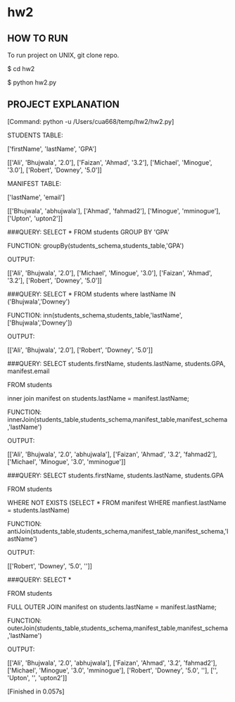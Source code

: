 # hw2
## HOW TO RUN
To run project on UNIX, git clone repo.

$ cd hw2

$ python hw2.py

## PROJECT EXPLANATION
[Command: python -u /Users/cua668/temp/hw2/hw2.py]

STUDENTS TABLE:

['firstName', 'lastName', 'GPA']

[['Ali', 'Bhujwala', '2.0'], ['Faizan', 'Ahmad', '3.2'], ['Michael', 'Minogue', '3.0'], ['Robert', 'Downey', '5.0']]

MANIFEST TABLE:

['lastName', 'email']

[['Bhujwala', 'abhujwala'], ['Ahmad', 'fahmad2'], ['Minogue', 'mminogue'], ['Upton', 'upton2']]

###QUERY: SELECT * FROM students GROUP BY 'GPA'

FUNCTION: groupBy(students_schema,students_table,'GPA')

OUTPUT:

[['Ali', 'Bhujwala', '2.0'], ['Michael', 'Minogue', '3.0'], ['Faizan', 'Ahmad', '3.2'], ['Robert', 'Downey', '5.0']]


###QUERY: SELECT * FROM students where lastName IN ('Bhujwala','Downey')

FUNCTION: inn(students_schema,students_table,'lastName',['Bhujwala','Downey'])

OUTPUT:

[['Ali', 'Bhujwala', '2.0'], ['Robert', 'Downey', '5.0']]


###QUERY: SELECT students.firstName, students.lastName, students.GPA, manifest.email

FROM students

inner join manifest on students.lastName = manifest.lastName;

FUNCTION: innerJoin(students_table,students_schema,manifest_table,manifest_schema,'lastName')

OUTPUT:

[['Ali', 'Bhujwala', '2.0', 'abhujwala'], ['Faizan', 'Ahmad', '3.2', 'fahmad2'], ['Michael', 'Minogue', '3.0', 'mminogue']]


###QUERY: SELECT students.firstName, students.lastName, students.GPA

FROM students

WHERE NOT EXISTS (SELECT * FROM manifest WHERE manfiest.lastName = students.lastName)

FUNCTION: antiJoin(students_table,students_schema,manifest_table,manifest_schema,'lastName')

OUTPUT:

[['Robert', 'Downey', '5.0', '']]


###QUERY: SELECT *

FROM students

FULL OUTER JOIN manifest on students.lastName = manifest.lastName;

FUNCTION: outerJoin(students_table,students_schema,manifest_table,manifest_schema,'lastName')

OUTPUT:

[['Ali', 'Bhujwala', '2.0', 'abhujwala'], ['Faizan', 'Ahmad', '3.2', 'fahmad2'], ['Michael', 'Minogue', '3.0', 'mminogue'], ['Robert', 'Downey', '5.0', ''], ['', 'Upton', '', 'upton2']]

[Finished in 0.057s]
